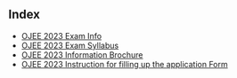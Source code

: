 ## Index

- [OJEE 2023 Exam Info](./OJEE%202023.pdf)
- [OJEE 2023 Exam Syllabus](./OJEE%20Syllabus%202023.pdf)
- [OJEE 2023 Information Brochure](./INFORMATION%20BROCHURE%20OJEE%202023.pdf)
- [OJEE 2023 Instruction for filling up the application Form](./INSTRUCTIONS%20FOR%20FILLING%20UP%20THE%20APPLICATION%20FORM%20OJEE%202023.pdf)